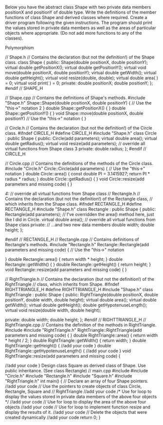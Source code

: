 Below you have the abstract class Shape with two private data members positionX and
positionY of double type. Write the definitions of the member functions of class Shape
and derived classes where required. Create a driver program following the given
instructions. The program should print the values stored in private data members as well
as the areas of particular objects where appropriate. (Do not add more functions to any
of the classes).

Polymorphism

// Shape.h
// Contains the declaration (but not the definition!) of the Shape class.
class Shape
{
public:
Shape(double positionX, double positionY);
virtual double getPositionX();
virtual double getPositionY();
virtual void move(double positionX, double positionY);
virtual double getWidth();
virtual double getHeight();
virtual void resize(double, double);
virtual double area( ) = 0;
virtual void print( ) = 0;
private:
double positionX;
double positionY;
};
#endif // SHAPE_H

// Shape.cpp
// Contains the definitions of Shape's methods.
#include "Shape.h"
Shape::Shape(double positionX, double positionY)
{
// Use the "this->" notation
2
}
double Shape::getPositionX()
{
}
double Shape::getPositionY()
{
}
void Shape::move(double positionX, double positionY)
// Use the "this->" notation
{
}


// Circle.h
// Contains the declaration (but not the definition!) of the Circle class.
#ifndef CIRCLE_H
#define CIRCLE_H
#include "Shape.h"
class Circle : public Shape
{
public:
Circle(add parameters);
virtual double area();
virtual double getRadius();
virtual void resize(add parameters);
// override all virtual functions from Shape class
3
private:
double radius;
};
#endif // CIRCLE_H


// Circle.cpp
// Contains the definitions of the methods of the Circle class.
#include "Circle.h"
Circle::Circle(add parameters)
{
// Use the "this->" notation
}
double Circle::area()
{
const double PI = 3.1415927;
return PI * radius * radius;
}
double Circle::getRadius()
{
}
void Circle::resize(add parameters and missing code)
{
}


*4:*
// override all virtual functions from Shape class
// Rectangle.h
// Contains the declaration (but not the definition!) of the Rectangle class,
// which inherits from the Shape class.
#ifndef RECTANGLE_H
#define RECTANGLE_H
#include "Shape.h"
class Rectangle : public Shape
{
public:
Rectangle(add parameters);
// I've overridden the area() method here, just like I did in Circle.
virtual double area();
// override all virtual functions from Shape class
private:
// ...and two new data members
double width;
double height;
};


#endif // RECTANGLE_H
// Rectangle.cpp
// Contains definitions of Rectangle's methods.
#include "Rectangle.h"
Rectangle::Rectangle(add parameters and missing code)
{
// Use the "this->" notation

}
double Rectangle::area()
{
return width * height;
}
double Rectangle::getWidth()
{
}
double Rectangle::getHeight()
{
return height;
}
void Rectangle::resize(add parameters and missing code)
{
}


// RightTriangle.h
// Contains the declaration (but not the definition!) of the RightTriangle
// class, which inherits from Shape.
#ifndef RIGHTTRIANGLE_H
#define RIGHTTRIANGLE_H
#include "Shape.h"
class RightTriangle : public Shape
{
public:
RightTriangle(double positionX, double positionY, double width, double height);
virtual double area();
virtual double getWidth();
virtual double getHeight();
double getHypotenuseLength();
virtual void resize(double width, double height);

private:
double width;
double height;
};
#endif // RIGHTTRIANGLE_H
// RightTriangle.cpp
// Contains the definition of the methods in RightTriangle.
#include <cmath>
#include "RightTriangle.h"
RightTriangle::RightTriangle(add parameters and missing code)
{
}
double RightTriangle::area()
{
return width * height / 2;
}
double RightTriangle::getWidth()
{
return width;
}
double RightTriangle::getHeight()
{
//add your code
}
double RightTriangle::getHypotenuseLength()
{
//add your code
}
void RightTriangle::resize(add parameters and missing code)
{



//add your code
}
Design class Square as derived class of Shape. Use public inheritance. (See class
Rectangle)
// main.cpp
#include <iostream>
#include "Circle.h"
#include "Rectangle.h"
#include "Square.h"
#include "RightTriangle.h"
int main()
{
// Declare an array of four Shape pointers.
//add your code
// Use the pointers to create objects of class Circle, Rectangle, Square and
// RightTriangle
//add your code
/* Use for loop to display the values stored in private data members of the
above four objects */
//add your code
// Use for loop to display the area of the above four objects
//add your code
// Use for loop to implement function resize and display the results of it.
//add your code
// Delete the objects that were created dynamically
//add your code
return 0;
}
